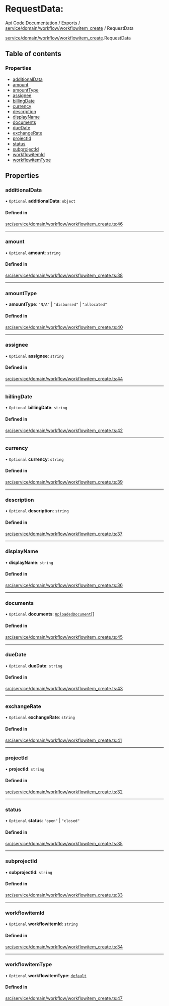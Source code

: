 # RequestData: 
 
[Api Code Documentation](../README.md) / [Exports](../modules.md) / [service/domain/workflow/workflowitem\_create](../modules/service_domain_workflow_workflowitem_create.md) / RequestData

[service/domain/workflow/workflowitem_create](../modules/service_domain_workflow_workflowitem_create.md).RequestData

## Table of contents

### Properties

- [additionalData](service_domain_workflow_workflowitem_create.RequestData.md#additionaldata)
- [amount](service_domain_workflow_workflowitem_create.RequestData.md#amount)
- [amountType](service_domain_workflow_workflowitem_create.RequestData.md#amounttype)
- [assignee](service_domain_workflow_workflowitem_create.RequestData.md#assignee)
- [billingDate](service_domain_workflow_workflowitem_create.RequestData.md#billingdate)
- [currency](service_domain_workflow_workflowitem_create.RequestData.md#currency)
- [description](service_domain_workflow_workflowitem_create.RequestData.md#description)
- [displayName](service_domain_workflow_workflowitem_create.RequestData.md#displayname)
- [documents](service_domain_workflow_workflowitem_create.RequestData.md#documents)
- [dueDate](service_domain_workflow_workflowitem_create.RequestData.md#duedate)
- [exchangeRate](service_domain_workflow_workflowitem_create.RequestData.md#exchangerate)
- [projectId](service_domain_workflow_workflowitem_create.RequestData.md#projectid)
- [status](service_domain_workflow_workflowitem_create.RequestData.md#status)
- [subprojectId](service_domain_workflow_workflowitem_create.RequestData.md#subprojectid)
- [workflowitemId](service_domain_workflow_workflowitem_create.RequestData.md#workflowitemid)
- [workflowitemType](service_domain_workflow_workflowitem_create.RequestData.md#workflowitemtype)

## Properties

### additionalData

• `Optional` **additionalData**: `object`

#### Defined in

[src/service/domain/workflow/workflowitem_create.ts:46](https://github.com/openkfw/TruBudget/blob/b9aaff0/api/src/service/domain/workflow/workflowitem_create.ts#L46)

___

### amount

• `Optional` **amount**: `string`

#### Defined in

[src/service/domain/workflow/workflowitem_create.ts:38](https://github.com/openkfw/TruBudget/blob/b9aaff0/api/src/service/domain/workflow/workflowitem_create.ts#L38)

___

### amountType

• **amountType**: ``"N/A"`` \| ``"disbursed"`` \| ``"allocated"``

#### Defined in

[src/service/domain/workflow/workflowitem_create.ts:40](https://github.com/openkfw/TruBudget/blob/b9aaff0/api/src/service/domain/workflow/workflowitem_create.ts#L40)

___

### assignee

• `Optional` **assignee**: `string`

#### Defined in

[src/service/domain/workflow/workflowitem_create.ts:44](https://github.com/openkfw/TruBudget/blob/b9aaff0/api/src/service/domain/workflow/workflowitem_create.ts#L44)

___

### billingDate

• `Optional` **billingDate**: `string`

#### Defined in

[src/service/domain/workflow/workflowitem_create.ts:42](https://github.com/openkfw/TruBudget/blob/b9aaff0/api/src/service/domain/workflow/workflowitem_create.ts#L42)

___

### currency

• `Optional` **currency**: `string`

#### Defined in

[src/service/domain/workflow/workflowitem_create.ts:39](https://github.com/openkfw/TruBudget/blob/b9aaff0/api/src/service/domain/workflow/workflowitem_create.ts#L39)

___

### description

• `Optional` **description**: `string`

#### Defined in

[src/service/domain/workflow/workflowitem_create.ts:37](https://github.com/openkfw/TruBudget/blob/b9aaff0/api/src/service/domain/workflow/workflowitem_create.ts#L37)

___

### displayName

• **displayName**: `string`

#### Defined in

[src/service/domain/workflow/workflowitem_create.ts:36](https://github.com/openkfw/TruBudget/blob/b9aaff0/api/src/service/domain/workflow/workflowitem_create.ts#L36)

___

### documents

• `Optional` **documents**: [`UploadedDocument`](service_domain_document_document.UploadedDocument.md)[]

#### Defined in

[src/service/domain/workflow/workflowitem_create.ts:45](https://github.com/openkfw/TruBudget/blob/b9aaff0/api/src/service/domain/workflow/workflowitem_create.ts#L45)

___

### dueDate

• `Optional` **dueDate**: `string`

#### Defined in

[src/service/domain/workflow/workflowitem_create.ts:43](https://github.com/openkfw/TruBudget/blob/b9aaff0/api/src/service/domain/workflow/workflowitem_create.ts#L43)

___

### exchangeRate

• `Optional` **exchangeRate**: `string`

#### Defined in

[src/service/domain/workflow/workflowitem_create.ts:41](https://github.com/openkfw/TruBudget/blob/b9aaff0/api/src/service/domain/workflow/workflowitem_create.ts#L41)

___

### projectId

• **projectId**: `string`

#### Defined in

[src/service/domain/workflow/workflowitem_create.ts:32](https://github.com/openkfw/TruBudget/blob/b9aaff0/api/src/service/domain/workflow/workflowitem_create.ts#L32)

___

### status

• `Optional` **status**: ``"open"`` \| ``"closed"``

#### Defined in

[src/service/domain/workflow/workflowitem_create.ts:35](https://github.com/openkfw/TruBudget/blob/b9aaff0/api/src/service/domain/workflow/workflowitem_create.ts#L35)

___

### subprojectId

• **subprojectId**: `string`

#### Defined in

[src/service/domain/workflow/workflowitem_create.ts:33](https://github.com/openkfw/TruBudget/blob/b9aaff0/api/src/service/domain/workflow/workflowitem_create.ts#L33)

___

### workflowitemId

• `Optional` **workflowitemId**: `string`

#### Defined in

[src/service/domain/workflow/workflowitem_create.ts:34](https://github.com/openkfw/TruBudget/blob/b9aaff0/api/src/service/domain/workflow/workflowitem_create.ts#L34)

___

### workflowitemType

• `Optional` **workflowitemType**: [`default`](../modules/service_domain_workflowitem_types_types.md#default)

#### Defined in

[src/service/domain/workflow/workflowitem_create.ts:47](https://github.com/openkfw/TruBudget/blob/b9aaff0/api/src/service/domain/workflow/workflowitem_create.ts#L47)
